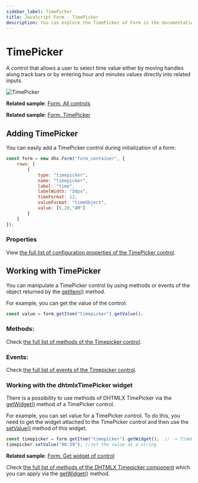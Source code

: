 ```yaml
---
sidebar_label: TimePicker
title: JavaScript Form - TimePicker 
description: You can explore the TimePicker of Form in the documentation of the DHTMLX JavaScript UI library. Browse developer guides and API reference, try out code examples and live demos, and download a free 30-day evaluation version of DHTMLX Suite.
---
```


# TimePicker

A control that allows a user to select time value either by moving handles along track bars or by entering hour and minutes values directly into related inputs.

![TimePicker](../assets/form/form_timepicker.png)

**Related sample**: [Form. All controls](https://snippet.dhtmlx.com/ikyyekxq)

**Related sample**: [Form. TimePicker](https://snippet.dhtmlx.com/4k3o8p7b?tag=timepicker)

## Adding TimePicker

You can easily add a TimePicker control during initialization of a form:

~~~js
const form = new dhx.Form("form_container", {
    rows: [
        {
            type: "timepicker",
            name: "timepicker",
            label: "time",
            labelWidth: "50px",
            timeFormat: 12,
            valueFormat: "timeObject",
            value: [6,20,"AM"]
        }
    ]
});
~~~

### Properties

View [the full list of configuration properties of the TimePicker control](form/api/timepicker/api_timepicker_properties.md).

## Working with TimePicker

You can manipulate a TimePicker control by using methods or events of the object returned by the [getItem()](form/api/form_getitem_method.md) method.

For example, you can get the value of the control:

~~~js
const value = form.getItem("timepicker").getValue();
~~~

### Methods:

Check [the full list of methods of the Timepicker control](form/api/api_overview.md#timepicker-methods).

### Events:

Check [the full list of events of the Timepicker control](form/api/api_overview.md#timepicker-events).

### Working with the dhtmlxTimePicker widget

There is a possibility to use methods of DHTMLX TimePicker via the [getWidget()](form/api/timepicker/timepicker_getwidget_method.md) method of a TimePicker control.

For example, you can set value for a TimePicker control. To do this, you need to get the widget attached to the TimePicker control and then use the [setValue()](timepicker/api/timepicker_setvalue_method.md) method of this widget.

~~~js
const timepicker = form.getItem("timepicker").getWidget();  // -> TimePicker
timepicker.setValue("00:39"); //set the value as a string
~~~

**Related sample**: [Form. Get widget of control](https://snippet.dhtmlx.com/0aqkdsi7)

Check [the full list of methods of the DHTMLX Timepicker component](../../timepicker/api/api_overview/#methods) which you can apply via the [getWidget()](../../form/api/timepicker/timepicker_getwidget_method/) method.
